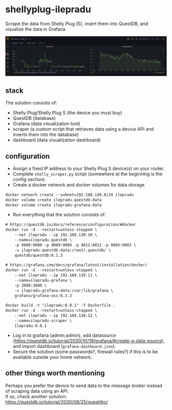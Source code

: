 # shellyplug-ilepradu

Scrape the data from Shelly Plug (S), insert them into QuestDB, and visualize the data in Grafana.

<img src="screenshot1.png" alt="screenshot1" width="1000" />

## stack

The solution consists of:

* Shelly Plug/Shelly Plug S (the device you must buy)
* QuestDB (database)
* Grafana (data visualization tool)
* scraper (a custom script that retrieves data using a device API and inserts them into the database)
* dashboard (data visualization dashboard)

## configuration

* Assign a fixed IP address to your Shelly Plug S device(s) on your router.
* Complete `shelly_scraper.py` script (somewhere at the beginning is the config section).
* Create a docker network and docker volumes for data storage.

```shell
docker network create --subnet=192.168.130.0/24 ilepradu
docker volume create ilepradu-questdb-data
docker volume create ilepradu-grafana-data
```

* Run everything that the solution consists of:

```shell
# https://questdb.io/docs/reference/configuration/#docker
docker run -d --restart=unless-stopped \
    --net ilepradu --ip 192.168.130.10 \
    --name=ilepradu-questdb \
    -p 9000:9000 -p 9009:9009 -p 8812:8812 -p 9003:9003 \
    -v ilepradu-questdb-data:/root/.questdb/ \
    questdb/questdb:6.1.3
```

```shell
# https://grafana.com/docs/grafana/latest/installation/docker/
docker run -d --restart=unless-stopped \
    --net ilepradu --ip 192.168.130.11 \
    --name=ilepradu-grafana \
    -p 3000:3000 \
    -v ilepradu-grafana-data:/var/lib/grafana \
    grafana/grafana-oss:8.3.3
```

```shell
docker build -t "ilepradu:0.0.1" -f Dockerfile .
docker run -d --restart=unless-stopped \
    --net ilepradu --ip 192.168.130.12 \
    --name=ilepradu-scraper \
    ilepradu:0.0.1
```

* Log in to grafana (admin:admin), add datasource (https://questdb.io/tutorial/2020/10/19/grafana/#create-a-data-source), and import
  dashboard (`grafana-dashboard.json`).
* Secure the solution (some passwords?, firewall rules?) if this is to be available outside your home network.

## other things worth mentioning

Perhaps you prefer the device to send data to the message broker instead of scraping data using an API.  
If so, check another solution: https://questdb.io/tutorial/2020/08/25/questitto/
